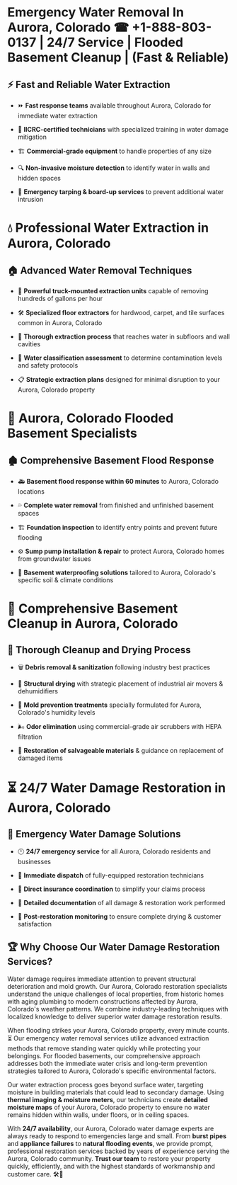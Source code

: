 # Emergency Water Removal In Aurora, Colorado ☎ +1-888-803-0137  | 24/7 Service | Flooded Basement Cleanup | (Fast & Reliable)  

## ⚡ Fast and Reliable Water Extraction  
- ⏩ **Fast response teams** available throughout Aurora, Colorado for immediate water extraction  
- 🏅 **IICRC-certified technicians** with specialized training in water damage mitigation  
- 🏗️ **Commercial-grade equipment** to handle properties of any size  
- 🔍 **Non-invasive moisture detection** to identify water in walls and hidden spaces  
- 🛑 **Emergency tarping & board-up services** to prevent additional water intrusion  

# 💧 Professional Water Extraction in Aurora, Colorado  

## 🏠 Advanced Water Removal Techniques  
- 🚛 **Powerful truck-mounted extraction units** capable of removing hundreds of gallons per hour  
- 🛠️ **Specialized floor extractors** for hardwood, carpet, and tile surfaces common in Aurora, Colorado  
- 📏 **Thorough extraction process** that reaches water in subfloors and wall cavities  
- 🧪 **Water classification assessment** to determine contamination levels and safety protocols  
- 📋 **Strategic extraction plans** designed for minimal disruption to your Aurora, Colorado property  

# 🌊 Aurora, Colorado Flooded Basement Specialists  

## 🏚️ Comprehensive Basement Flood Response  
- 🚑 **Basement flood response within 60 minutes** to Aurora, Colorado locations  
- 💦 **Complete water removal** from finished and unfinished basement spaces  
- 🏗️ **Foundation inspection** to identify entry points and prevent future flooding  
- ⚙️ **Sump pump installation & repair** to protect Aurora, Colorado homes from groundwater issues  
- 🌱 **Basement waterproofing solutions** tailored to Aurora, Colorado's specific soil & climate conditions  

# 🧹 Comprehensive Basement Cleanup in Aurora, Colorado  

## 🔄 Thorough Cleanup and Drying Process  
- 🗑️ **Debris removal & sanitization** following industry best practices  
- 💨 **Structural drying** with strategic placement of industrial air movers & dehumidifiers  
- 🦠 **Mold prevention treatments** specially formulated for Aurora, Colorado's humidity levels  
- 🌬️ **Odor elimination** using commercial-grade air scrubbers with HEPA filtration  
- 🔧 **Restoration of salvageable materials** & guidance on replacement of damaged items  

# ⏳ 24/7 Water Damage Restoration in Aurora, Colorado  

## 🚀 Emergency Water Damage Solutions  
- 🕛 **24/7 emergency service** for all Aurora, Colorado residents and businesses  
- 🚒 **Immediate dispatch** of fully-equipped restoration technicians  
- 🏦 **Direct insurance coordination** to simplify your claims process  
- 📜 **Detailed documentation** of all damage & restoration work performed  
- 🔎 **Post-restoration monitoring** to ensure complete drying & customer satisfaction  

## 🏆 Why Choose Our Water Damage Restoration Services?  
Water damage requires immediate attention to prevent structural deterioration and mold growth. Our Aurora, Colorado restoration specialists understand the unique challenges of local properties, from historic homes with aging plumbing to modern constructions affected by Aurora, Colorado's weather patterns. We combine industry-leading techniques with localized knowledge to deliver superior water damage restoration results.  

When flooding strikes your Aurora, Colorado property, every minute counts. ⏳ Our emergency water removal services utilize advanced extraction methods that remove standing water quickly while protecting your belongings. For flooded basements, our comprehensive approach addresses both the immediate water crisis and long-term prevention strategies tailored to Aurora, Colorado's specific environmental factors.  

Our water extraction process goes beyond surface water, targeting moisture in building materials that could lead to secondary damage. Using **thermal imaging & moisture meters**, our technicians create **detailed moisture maps** of your Aurora, Colorado property to ensure no water remains hidden within walls, under floors, or in ceiling spaces.  

With **24/7 availability**, our Aurora, Colorado water damage experts are always ready to respond to emergencies large and small. From **burst pipes** and **appliance failures** to **natural flooding events**, we provide prompt, professional restoration services backed by years of experience serving the Aurora, Colorado community. **Trust our team** to restore your property quickly, efficiently, and with the highest standards of workmanship and customer care. 🛠️💪  

